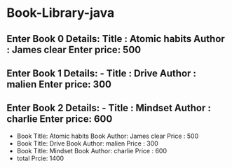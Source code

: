 # Book-Library-java

Enter Book 0 Details:
Title : Atomic habits
Author : James clear
Enter price:
500
--
Enter Book 1 Details: -
Title : Drive
Author : malien
Enter price:
300
--
Enter Book 2 Details: -
Title : Mindset
Author : charlie
Enter price:
600
--
- Book Title: Atomic habits  Book Author: James clear   Price : 500
- Book Title: Drive  Book Author: malien   Price : 300
- Book Title: Mindset  Book Author: charlie   Price : 600
- total Prcie: 1400

